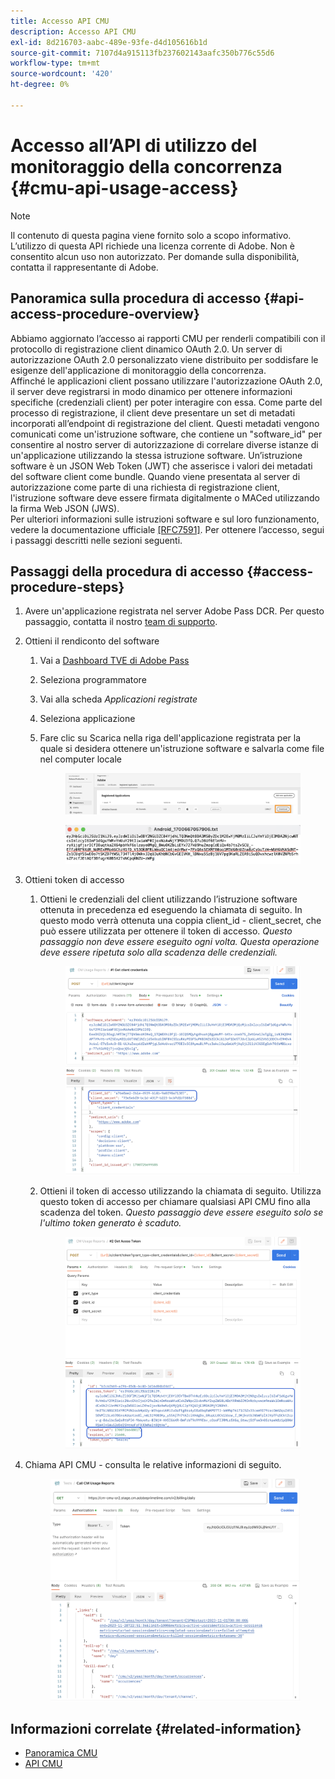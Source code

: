 ```yaml
---
title: Accesso API CMU
description: Accesso API CMU
exl-id: 8d216703-aabc-489e-93fe-d4d105616b1d
source-git-commit: 7107d4a915113fb237602143aafc350b776c55d6
workflow-type: tm+mt
source-wordcount: '420'
ht-degree: 0%

---
```


# Accesso all’API di utilizzo del monitoraggio della concorrenza {#cmu-api-usage-access}

>[!NOTE]
>
>Il contenuto di questa pagina viene fornito solo a scopo informativo. L’utilizzo di questa API richiede una licenza corrente di Adobe. Non è consentito alcun uso non autorizzato. Per domande sulla disponibilità, contatta il rappresentante di Adobe.

## Panoramica sulla procedura di accesso {#api-access-procedure-overview}

Abbiamo aggiornato l’accesso ai rapporti CMU per renderli compatibili con il protocollo di registrazione client dinamico OAuth 2.0. Un server di autorizzazione OAuth 2.0 personalizzato viene distribuito per soddisfare le esigenze dell&#39;applicazione di monitoraggio della concorrenza. \
Affinché le applicazioni client possano utilizzare l&#39;autorizzazione OAuth 2.0, il server deve registrarsi in modo dinamico per ottenere informazioni specifiche (credenziali client) per poter interagire con essa. Come parte del processo di registrazione, il client deve presentare un set di metadati incorporati all’endpoint di registrazione del client.
Questi metadati vengono comunicati come un&#39;istruzione software, che contiene un &quot;software_id&quot; per consentire al nostro server di autorizzazione di correlare diverse istanze di un&#39;applicazione utilizzando la stessa istruzione software.
Un’istruzione software è un JSON Web Token (JWT) che asserisce i valori dei metadati del software client come bundle. Quando viene presentata al server di autorizzazione come parte di una richiesta di registrazione client, l&#39;istruzione software deve essere firmata digitalmente o MACed utilizzando la firma Web JSON (JWS). \
Per ulteriori informazioni sulle istruzioni software e sul loro funzionamento, vedere la documentazione ufficiale <a href="https://datatracker.ietf.org/doc/html/rfc7591" target="_blank">[RFC7591]</a>.
Per ottenere l’accesso, segui i passaggi descritti nelle sezioni seguenti.

## Passaggi della procedura di accesso {#access-procedure-steps}

1. Avere un&#39;applicazione registrata nel server Adobe Pass DCR. Per questo passaggio, contatta il nostro [team di supporto](mailto:tve-support@adobe.com).

2. Ottieni il rendiconto del software
   1. Vai a [Dashboard TVE di Adobe Pass](https://experience.adobe.com/#/pass/authentication)
   2. Seleziona programmatore
   3. Vai alla scheda *Applicazioni registrate*
   4. Seleziona applicazione
   5. Fare clic su Scarica nella riga dell&#39;applicazione registrata per la quale si desidera ottenere un&#39;istruzione software e salvarla come file nel computer locale
      <figure>
          <img src="assets/programmer-download-software-statement-button.png"
               alt="Scarica la dichiarazione del software">
      </figure>

      <figure>
          <img src="assets/software_statement_2.png"
               alt="Esempio di istruzioni software">
      </figure>

3. Ottieni token di accesso
   1. Ottieni le credenziali del client utilizzando l’istruzione software ottenuta in precedenza ed eseguendo la chiamata di seguito. In questo modo verrà ottenuta una coppia client_id - client_secret, che può essere utilizzata per ottenere il token di accesso.
      *Questo passaggio non deve essere eseguito ogni volta. Questa operazione deve essere ripetuta solo alla scadenza delle credenziali.*
      <figure>
          <img src="assets/dcr_request_1_get_client_credentials.png"
               alt="Ottieni credenziali client">
       </figure>

   2. Ottieni il token di accesso utilizzando la chiamata di seguito. Utilizza questo token di accesso per chiamare qualsiasi API CMU fino alla scadenza del token.
      *Questo passaggio deve essere eseguito solo se l&#39;ultimo token generato è scaduto.*
      <figure>
          <img src="assets/dcr_get_access_token_call.png"
               alt="Ottieni token di accesso">
       </figure>

4. Chiama API CMU - consulta le relative informazioni di seguito.
   <figure>
          <img src="assets/call_cmu_reports_sample.png"
               alt="Chiama API CMU">
       </figure>

## Informazioni correlate {#related-information}

* [Panoramica CMU](/help/concurrency-monitoring/cm-usage-reports.md)
* [API CMU](/help/concurrency-monitoring/cmu-api.md)
